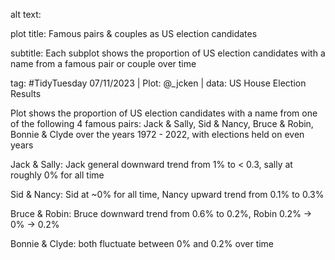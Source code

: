 alt text:

plot title: Famous pairs & couples as US election candidates

subtitle: Each subplot shows the proportion of US election candidates with a name from a famous pair or couple over time

tag: #TidyTuesday 07/11/2023 | Plot: @_jcken | data: US House Election Results

Plot shows the proportion of US election candidates with a name from one of the following 4 famous pairs: Jack & Sally, Sid & Nancy, Bruce & Robin, Bonnie & Clyde over the years 1972 - 2022, with elections held on even years

Jack & Sally: Jack general downward trend from 1% to < 0.3, sally at roughly 0% for all time

Sid & Nancy: Sid at ~0% for all time, Nancy upward trend from 0.1% to 0.3%

Bruce & Robin: Bruce downward trend from 0.6% to 0.2%, Robin 0.2% -> 0% -> 0.2%

Bonnie & Clyde: both fluctuate between 0% and 0.2% over time
